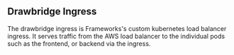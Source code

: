 ## Drawbridge Ingress

The drawbridge ingress is Frameworks's custom kubernetes load balancer ingress.
It serves traffic from the AWS load balancer to the individual pods such as the frontend,
or backend via the ingress.

